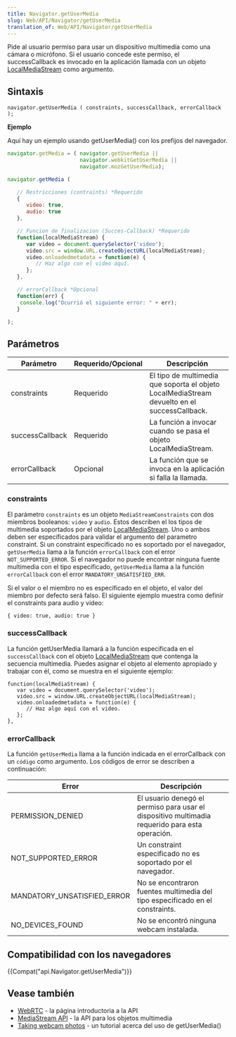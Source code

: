 ```yaml
---
title: Navigator.getUserMedia
slug: Web/API/Navigator/getUserMedia
translation_of: Web/API/Navigator/getUserMedia
---
```

Pide al usuario permiso para usar un dispositivo multimedia como una cámara o micrófono. Si el usuario concede este permiso, el successCallback es invocado en la aplicación llamada con un objeto [LocalMediaStream](/es/docs/WebRTC/MediaStream_API#LocalMediaStream) como argumento.

## Sintaxis

```
navigator.getUserMedia ( constraints, successCallback, errorCallback );
```

**Ejemplo**

Aquí hay un ejemplo usando getUserMedia() con los prefijos del navegador.

```js
navigator.getMedia = ( navigator.getUserMedia ||
                       navigator.webkitGetUserMedia ||
                       navigator.mozGetUserMedia);

navigator.getMedia (

   // Restricciones (contraints) *Requerido
   {
      video: true,
      audio: true
   },

   // Funcion de finalizacion (Succes-Callback) *Requerido
   function(localMediaStream) {
      var video = document.querySelector('video');
      video.src = window.URL.createObjectURL(localMediaStream);
      video.onloadedmetadata = function(e) {
         // Haz algo con el video aquí.
      };
   },

   // errorCallback *Opcional
   function(err) {
    console.log("Ocurrió el siguiente error: " + err);
   }

);
```

## Parámetros

| Parámetro       | Requerido/Opcional | Descripción                                                                                  |
| --------------- | ------------------ | -------------------------------------------------------------------------------------------- |
| constraints     | Requerido          | El tipo de multimedia que soporta el objeto LocalMediaStream devuelto en el successCallback. |
| successCallback | Requerido          | La función a invocar cuando se pasa el objeto LocalMediaStream.                              |
| errorCallback   | Opcional           | La función que se invoca en la aplicación si falla la llamada.                               |

### constraints

El parámetro `constraints` es un objeto `MediaStreamConstraints` con dos miembros booleanos: `video` y `audio`. Estos describen el los tipos de multimedia soportados por el objeto [LocalMediaStream](/es/docs/WebRTC/MediaStream_API#LocalMediaStream). Uno o ambos deben ser especificados para validar el argumento del parametro constraint. Si un constraint especificado no es soportado por el navegador, `getUserMedia` llama a la función `errorCallback` con el error `NOT_SUPPORTED_ERROR`. Si el navegador no puede encontrar ninguna fuente multimedia con el tipo especificado, `getUserMedia` llama a la función `errorCallback` con el error `MANDATORY_UNSATISFIED_ERR`.

Si el valor o el miembro no es especificado en el objeto, el valor del miembro por defecto será falso. El siguiente ejemplo muestra como definir el constraints para audio y video:

```
{ video: true, audio: true }
```

### successCallback

La función getUserMedia llamará a la función especificada en el `successCallback` con el objeto [LocalMediaStream](/es/docs/WebRTC/MediaStream_API#LocalMediaStream) que contenga la secuencia multimedia. Puedes asignar el objeto al elemento apropiado y trabajar con él, como se muestra en el siguiente ejemplo:

```
function(localMediaStream) {
   var video = document.querySelector('video');
   video.src = window.URL.createObjectURL(localMediaStream);
   video.onloadedmetadata = function(e) {
      // Haz algo aquí con el video.
   };
},
```

### errorCallback

La función `getUserMedia` llama a la función indicada en el errorCallback con un `código` como argumento. Los códigos de error se describen a continuación:

| Error                       | Descripción                                                                                     |
| --------------------------- | ----------------------------------------------------------------------------------------------- |
| PERMISSION_DENIED           | El usuario denegó el permiso para usar el dispositivo multimadia requerido para esta operación. |
| NOT_SUPPORTED_ERROR         | Un constraint especificado no es soportado por el navegador.                                    |
| MANDATORY_UNSATISFIED_ERROR | No se encontraron fuentes multimedia del tipo especificado en el constraints.                   |
| NO_DEVICES_FOUND            | No se encontró ninguna webcam instalada.                                                        |

## Compatibilidad con los navegadores

{{Compat("api.Navigator.getUserMedia")}}

## Vease también

- [WebRTC](/es/docs/WebRTC) - la página introductoria a la API
- [MediaStream API](/es/docs/WebRTC/MediaStream_API) - la API para los objetos multimedia
- [Taking webcam photos](/es/docs/WebRTC/taking_webcam_photos) - un tutorial acerca del uso de getUserMedia()
